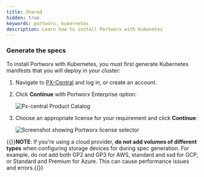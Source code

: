 ```yaml
---
title: Shared
hidden: true
keywords: portworx, kubernetes
description: Learn how to install Portworx with Kubenetes
---
```

### Generate the specs

To install Portworx with Kubernetes, you must first generate Kubernetes manifests that you will deploy in your cluster:

1. Navigate to <a href="https://central.portworx.com" target="tab">PX-Central</a> and log in, or create an account.

2. Click **Continue** with Portworx Enterprise option:

    ![Px-central Product Catalog](/img/pxcentral-install.png)

3. Choose an appropriate license for your requirement and click **Continue**:

    ![Screenshot showing Portworx license selector](/img/pxcentral-license.png)

{{<info>}}**NOTE**: If you're using a cloud provider, **do not add volumes of different types** when configuring storage devices for during spec generation. For example, do not add both GP2 and GP3 for AWS, standard and ssd for GCP, or Standard and Premium for Azure. This can cause performance issues and errors.{{</info>}}
